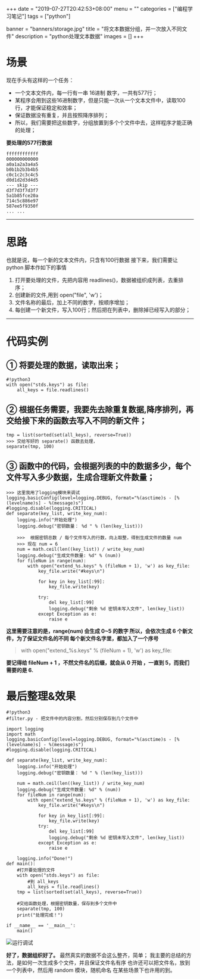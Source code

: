 +++
date = "2019-07-27T20:42:53+08:00"
menu = ""
categories = ["编程学习笔记"]
tags = ["python"]

banner = "banners/storage.jpg"
title = "将文本数据分组，并一次放入不同文件"
description = "python处理文本数据"
images = []
+++

# 场景
现在手头有这样的一个任务：

- 一个文本文件内，每一行有一串 16进制 数字，一共有577行；
- 某程序会用到这些16进制数字，但是只能一次从一个文本文件中，读取100行，才能保证稳定和效率；
- 保证数据没有重复，并且按照降序排列；
- 所以，我们需要把这些数字，分组放置到多个个文件中去，这样程序才能正确的处理；

**要处理的577行数据**

```
ffffffffffff
000000000000
a0a1a2a3a4a5
b0b1b2b3b4b5
c0c1c2c3c4c5
d0d1d2d3d4d5
--- skip ---
d3f7d3f7d3f7
5a1b85fce20a
714c5c886e97
587ee5f9350f
... ...
```

---


# 思路
也就是说，每一个新的文本文件内，只含有100行数据
接下来，我们需要让 python 脚本作如下的事情

1. 打开要处理的文件，先把内容用 readlines()，数据被组织成列表，去重排序；
2. 创建新的文件,用到 open("file", 'w')；
3. 文件名称的最后，加上不同的数字，按顺序增加；
4. 每创建一个新文件，写入100行；然后把在列表中，删除掉已经写入的部分；

---

# 代码实例
## ① 将要处理的数据，读取出来；

```
#!python3
with open("stds.keys") as file: 
	all_keys = file.readlines()
```

## ② 根据任务需要，我要先去除重复数据,降序排列，再交给接下来的函数去写入不同的新文件；

```
tmp = list(sorted(set(all_keys), reverse=True))
>>> 交给写好的 separate() 函数去处理，
separate(tmp, 100)                                           
```

## ③ 函数中的代码，会根据列表的中的数据多少，每个文件写入多少数据，生成合理新文件数量；

```
>>> 这里我用了logging模块来调试
logging.basicConfig(level=logging.DEBUG, format="%(asctime)s - [%(levelname)s] - %(message)s")
#logging.disable(logging.CRITICAL)
def separate(key_list, write_key_num):
	logging.info("开始处理")
	logging.debug("密钥数量： %d " % (len(key_list)))

	>>>  根据密钥总数 / 每个文件写入的行数，向上取整，得到生成文件的数量 num
    >>> 现在 num = 6
	num = math.ceil(len((key_list)) / write_key_num)
    logging.debug("生成文件数量: %d" % (num))
	for fileNum in range(num):
		with open("extend_%s.keys" % (fileNum + 1), 'w') as key_file:
			key_file.write("#keys\n")
			
			for key in key_list[:99]:
				key_file.write(key)

			try:
				del key_list[:99]
				logging.debug("剩余 %d 密钥未写入文件", len(key_list))
			except Exception as e:
				raise e
```

**这里需要注意的是，range(num) 会生成 0~5 的数字
所以，会依次生成 6 个新文件，为了保证文件名的不同
每个新文件名字里，都加入了一个序号**

> with open("extend_%s.keys" % (fileNum + 1), 'w') as key_file:

**要记得给 fileNum + 1 ，不然文件名的后缀，就会从 0 开始 ，一直到 5，而我们需要的是 6.**

# 最后整理&效果

```
#!python3
#filter.py - 把文件中的内容分割，然后分别保存到几个文件中

import logging
import math
logging.basicConfig(level=logging.DEBUG, format="%(asctime)s - [%(levelname)s] - %(message)s")
#logging.disable(logging.CRITICAL)

def separate(key_list, write_key_num):
	logging.info("开始处理")
	logging.debug("密钥数量： %d " % (len(key_list)))
	
	num = math.ceil(len((key_list)) / write_key_num)
	logging.debug("生成文件数量: %d" % (num))
	for fileNum in range(num):
		with open("extend_%s.keys" % (fileNum + 1), 'w') as key_file:
			key_file.write("#keys\n")

			for key in key_list[:99]:
				key_file.write(key)
			try:
				del key_list[:99]
				logging.debug("剩余 %d 密钥未写入文件", len(key_list))
			except Exception as e:
				raise e
			
	logging.info("Done!")
def main():
	#打开要处理的文件
	with open("stds.keys") as file:
		#到 all_keys 
		all_keys = file.readlines()
	tmp = list(sorted(set(all_keys), reverse=True))

	#交给函数处理，根据密钥数量，保存到多个文件中
	separate(tmp, 100)
	print("处理完成！")

if __name__ == '__main__':
	main()
```

![运行调试](https://ae01.alicdn.com/kf/U496ae26efa2c40aab8a59c566176be3cO.png)

**好了，数据组织好了。**
最然真实的数据不会这么整齐，简单；
我主要的总结的方法，是如何一次生成多个文件，并且保证文件名有序
也许还可以把文件名，放到一个列表中，然后用 random 模块，随机命名
在某些场景下也许用的到。